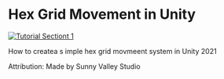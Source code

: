 # Hex Grid Movement in Unity
[![Tutorial Sectiont 1](http://img.youtube.com/vi/htZijEO7ZmE/hqdefault.jpg)](https://youtu.be/htZijEO7ZmE)

<p> How to createa s imple hex grid movmeent system in Unity 2021

<p>Attribution:
Made by Sunny Valley Studio
